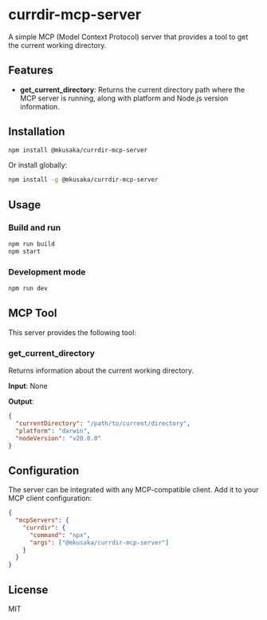 # currdir-mcp-server

A simple MCP (Model Context Protocol) server that provides a tool to get the current working directory.

## Features

- **get_current_directory**: Returns the current directory path where the MCP server is running, along with platform and Node.js version information.

## Installation

```bash
npm install @mkusaka/currdir-mcp-server
```

Or install globally:

```bash
npm install -g @mkusaka/currdir-mcp-server
```

## Usage

### Build and run

```bash
npm run build
npm start
```

### Development mode

```bash
npm run dev
```

## MCP Tool

This server provides the following tool:

### get_current_directory

Returns information about the current working directory.

**Input**: None

**Output**:
```json
{
  "currentDirectory": "/path/to/current/directory",
  "platform": "darwin",
  "nodeVersion": "v20.0.0"
}
```

## Configuration

The server can be integrated with any MCP-compatible client. Add it to your MCP client configuration:

```json
{
  "mcpServers": {
    "currdir": {
      "command": "npx",
      "args": ["@mkusaka/currdir-mcp-server"]
    }
  }
}
```

## License

MIT